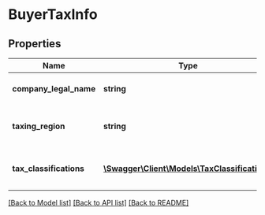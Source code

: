 # BuyerTaxInfo

## Properties
Name | Type | Description | Notes
------------ | ------------- | ------------- | -------------
**company_legal_name** | **string** | The legal name of the company. | [optional] 
**taxing_region** | **string** | The country or region imposing the tax. | [optional] 
**tax_classifications** | [**\Swagger\Client\Models\TaxClassification[]**](TaxClassification.md) | A list of tax classifications that apply to the order. | [optional] 

[[Back to Model list]](../../README.md#documentation-for-models) [[Back to API list]](../../README.md#documentation-for-api-endpoints) [[Back to README]](../../README.md)

